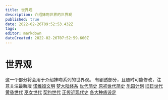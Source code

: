 ```yaml
---
title: 世界观
description: 介绍妹吻世界的世界观
published: true
date: 2022-02-26T09:52:53.432Z
tags: 
editor: markdown
dateCreated: 2022-02-26T07:52:59.600Z
---
```


# 世界观
这一个部分将会用于介绍妹吻系列的世界观。
有剧透部分，且随时可能修改，注意关注最新版
[诺维娅文明](/世界观/诺维娅文明)
[梦大陆体系](/世界观/梦大陆体系)
[世代简史](/世界观/世代简史)
[原初世代简史](/世界观/原初世代简史)
[乐园计划](/世界观/乐园计划)
[旧日世代](/世界观/旧日世代)
[黄昏世代](/世界观/黄昏世代)
[巫女世代](/世界观/巫女世代)
[契约世代](/世界观/契约世代)
[正传近现代史](/世界观/正传近现代史)
[各大种族设定](/世界观/各大种族设定)